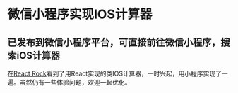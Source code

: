 # 微信小程序实现IOS计算器
## 已发布到微信小程序平台，可直接前往微信小程序，搜索iOS计算器
在[React Rock](https://react.rocks/)看到了用React实现的类IOS计算器，一时兴起，用小程序实现了一遍。虽然仍有一些体验问题，欢迎一起优化。
